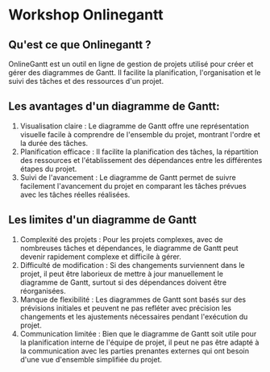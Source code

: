 # Workshop Onlinegantt


## Qu'est ce que Onlinegantt ?
OnlineGantt est un outil en ligne de gestion de projets utilisé pour créer et gérer des diagrammes de Gantt. Il facilite la planification, l'organisation et le suivi des tâches et des ressources d'un projet.


## Les avantages d'un diagramme de Gantt:

1. Visualisation claire : Le diagramme de Gantt offre une représentation visuelle facile à comprendre de l'ensemble du projet, montrant l'ordre et la durée des tâches.
2. Planification efficace : Il facilite la planification des tâches, la répartition des ressources et l'établissement des dépendances entre les différentes étapes du projet.
3. Suivi de l'avancement : Le diagramme de Gantt permet de suivre facilement l'avancement du projet en comparant les tâches prévues avec les tâches réelles réalisées.



## Les limites d'un diagramme de Gantt
1. Complexité des projets : Pour les projets complexes, avec de nombreuses tâches et dépendances, le diagramme de Gantt peut devenir rapidement complexe et difficile à gérer.
2. Difficulté de modification : Si des changements surviennent dans le projet, il peut être laborieux de mettre à jour manuellement le diagramme de Gantt, surtout si des dépendances doivent être réorganisées.
3. Manque de flexibilité : Les diagrammes de Gantt sont basés sur des prévisions initiales et peuvent ne pas refléter avec précision les changements et les ajustements nécessaires pendant l'exécution du projet.
4. Communication limitée : Bien que le diagramme de Gantt soit utile pour la planification interne de l'équipe de projet, il peut ne pas être adapté à la communication avec les parties prenantes externes qui ont besoin d'une vue d'ensemble simplifiée du projet.